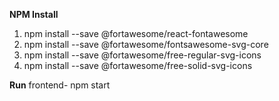 **NPM Install**
1. npm install --save @fortawesome/react-fontawesome
2. npm install --save @fortawesome/fontsawesome-svg-core
3. npm install --save @fortawesome/free-regular-svg-icons
4. npm install --save @fortawesome/free-solid-svg-icons

**Run**
frontend- npm start

